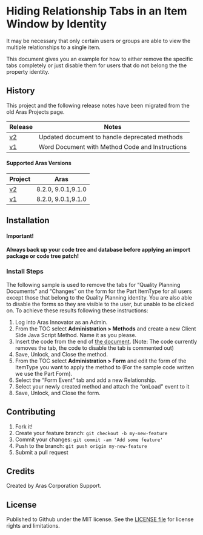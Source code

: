 # Hiding Relationship Tabs in an Item Window by Identity

It may be necessary that only certain users or groups are able to view the multiple relationships to a single item.

This document gives you an example for how to either remove the specific tabs completely or just disable them for users that do not belong the the property identity.

## History

This project and the following release notes have been migrated from the old Aras Projects page.

Release | Notes
--------|--------
[v2](https://github.com/ArasLabs/hide-tabs-by-identity/releases/tag/v2) | Updated document to handle deprecated methods
[v1](https://github.com/ArasLabs/hide-tabs-by-identity/releases/tag/v1) | Word Document with Method Code and Instructions

#### Supported Aras Versions

Project | Aras
--------|------
[v2](https://github.com/ArasLabs/hide-tabs-by-identity/releases/tag/v2) | 8.2.0, 9.0.1,9.1.0
[v1](https://github.com/ArasLabs/hide-tabs-by-identity/releases/tag/v1) | 8.2.0, 9.0.1,9.1.0

## Installation

#### Important!
**Always back up your code tree and database before applying an import package or code tree patch!**

### Install Steps

The following sample is used to remove the tabs for “Quality Planning Documents” and “Changes” on the form for the Part ItemType for all users except those that belong to the Quality Planning identity. You are also able to disable the forms so they are visible to the user, but unable to be clicked on. To achieve these results following these instructions:

1. Log into Aras Innovator as an Admin.
2. From the TOC select **Administration > Methods** and create a new Client Side Java Script Method. Name it as you please.
3. Insert the code from the end of [the document](./Documentation/Aras%20Innovator-%20How%20to%20Remove%20or%20Disable%20Rel%20Grid%20Tabs-v2.doc). (Note: The code currently removes the tab, the code to disable the tab is commented out)
4. Save, Unlock, and Close the method.
5. From the TOC select **Administration > Form** and edit the form of the ItemType you want to apply the method to (For the sample code written we use the Part Form).
6. Select the “Form Event” tab and add a new Relationship.
7. Select your newly created method and attach the “onLoad” event to it
8. Save, Unlock, and Close the form.

## Contributing

1. Fork it!
2. Create your feature branch: `git checkout -b my-new-feature`
3. Commit your changes: `git commit -am 'Add some feature'`
4. Push to the branch: `git push origin my-new-feature`
5. Submit a pull request

## Credits

Created by Aras Corporation Support.

## License

Published to Github under the MIT license. See the [LICENSE file](./LICENSE.md) for license rights and limitations.
